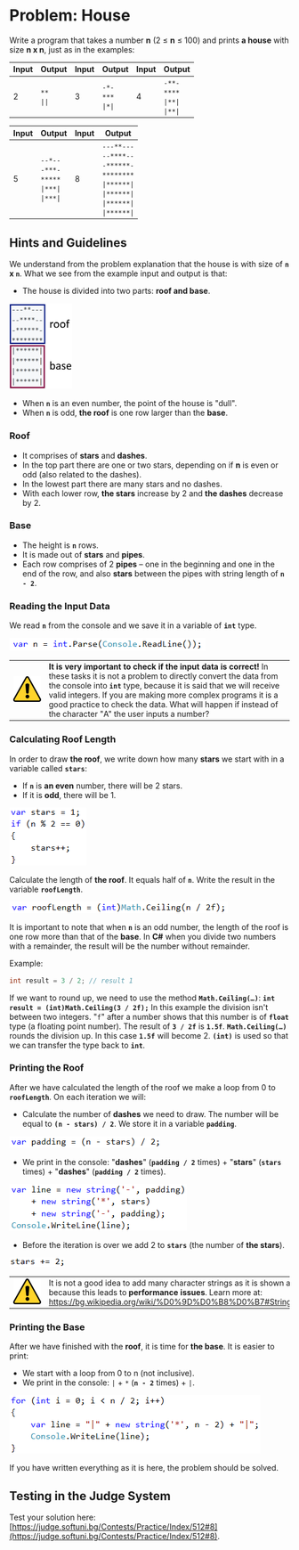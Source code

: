 # Problem: House

Write a program that takes a number **n** (2 ≤ **n** ≤ 100) and prints **a house** with size **n x n**, just as in the examples:

|Input|Output|Input|Output|Input|Output|
|---|---|---|---|---|---|
|2|<code>**</code><br><code>&#124;&#124;</code><br>|3|<code>-\*-</code><br><code>\*\*\*</code><br><code>&#124;\*&#124;</code>|4|<code>-\*\*-</code><br><code>\*\*\*\*</code><br><code>&#124;\*\*&#124;</code><br><code>&#124;\*\*&#124;</code>

|Input|Output|Input|Output|
|---|---|---|---|
|5|<code>--\*--</code><br><code>-\*\*\*-</code><br><code>\*\*\*\*\*</code><br><code>&#124;\*\*\*&#124;</code><br><code>&#124;\*\*\*&#124;</code>|8|<code>---\*\*---</code><br><code>--\*\*\*\*--</code><br><code>-\*\*\*\*\*\*-</code><br><code>\*\*\*\*\*\*\*\*</code><br><code>&#124;\*\*\*\*\*\*&#124;</code><br><code>&#124;\*\*\*\*\*\*&#124;</code><br><code>&#124;\*\*\*\*\*\*&#124;</code><br><code>&#124;\*\*\*\*\*\*&#124;</code><br>|

## Hints and Guidelines

We understand from the problem explanation that the house is with size of **`n` x `n`**. What we see from the example input and output is that:

* The house is divided into two parts: **roof and base**. 

![](/assets/chapter-6-images/09.House-01.png)

* When **`n`** is an even number, the point of the house is "dull".
* When **`n`** is odd, **the roof** is one row larger than the **base**.

### Roof

* It comprises of **stars** and **dashes**.
* In the top part there are one or two stars, depending on if **n** is even or odd (also related to the dashes).
* In the lowest part there are many stars and no dashes.
* With each lower row, **the stars** increase by 2 and **the dashes** decrease by 2.

### Base

* The height is **`n`** rows.
* It is made out of **stars** and **pipes**.
* Each row comprises of 2 **pipes** – one in the beginning and one in the end of the row, and also **stars** between the pipes with string length of **`n - 2`**.  

### Reading the Input Data

We read **`n`** from the console and we save it in a variable of **`int`** type.  

![](/assets/chapter-6-images/09.House-02.png)

<table><tr><td><img src="/assets/alert-icon.png" style="max-width:50px" /></td>
<td><b>It is very important to check if the input data is correct!</b> In these tasks it is not a problem to directly convert the data from the console into <b><code>int</code></b> type, because it is said that we will receive valid integers. If you are making more complex programs it is a good practice to check the data. What will happen if instead of the character "А" the user inputs a number?</td>
</tr></table>

### Calculating Roof Length

In order to draw **the roof**, we write down how many **stars** we start with in a variable called **`stars`**:
* If **`n`** is **an even** number, there will be 2 stars.
* If it is **odd**, there will be 1.

![](/assets/chapter-6-images/09.House-03.png)

Calculate the length of **the roof**. It equals half of **`n`**. Write the result in the variable **`roofLength`**.

![](/assets/chapter-6-images/09.House-04.png)

It is important to note that when **`n`** is an odd number, the length of the roof is one row more than that of the **base**. In **C#** when you divide two numbers with a remainder, the result will be the number without remainder.

Example:

```csharp
int result = 3 / 2; // result 1
```

If we want to round up, we need to use the method **`Math.Ceiling(…)`**:
**`int result = (int)Math.Ceiling(3 / 2f);`**
In this example the division isn't between two integers. "`f`" after a number shows that this number is of **`float`** type (a floating point number). The result of **`3 / 2f`** is **`1.5f`**. **`Math.Ceiling(…)`** rounds the division up. In this case **`1.5f`** will become 2. **`(int)`** is used so that we can transfer the type back to **`int`**.

### Printing the Roof

After we have calculated the length of the roof we make a loop from 0 to **`roofLength`**. On each iteration we will:
* Calculate the number of **dashes** we need to draw. The number will be equal to **`(n - stars) / 2`**. We store it in a variable **`padding`**.

![](/assets/chapter-6-images/09.House-05.png)

* We print in the console: "**dashes**" (**`padding / 2`** times) + "**stars**" (**`stars`** times) + "**dashes**" (**`padding / 2`** times). 

![](/assets/chapter-6-images/09.House-06.png)

* Before the iteration is over we add 2 to **`stars`** (the number of **the stars**).

![](/assets/chapter-6-images/09.House-07.png)

<table><tr><td><img src="/assets/alert-icon.png" style="max-width:50px" /></td>
<td>It is not a good idea to add many character strings as it is shown above, because this leads to <strong>performance issues</strong>. Learn more at: <a href="https://bg.wikipedia.org/wiki/%D0%9D%D0%B8%D0%B7#String_Builder">https://bg.wikipedia.org/wiki/%D0%9D%D0%B8%D0%B7#String_Builder</a></td>
</tr></table>

### Printing the Base

After we have finished with the **roof**, it is time for **the base**. It is easier to print:
* We start with a loop from 0 to n (not inclusive).
* We print in the console: `|` + `*` (**`n - 2`** times) + `|`.

![](/assets/chapter-6-images/09.House-08.png)

If you have written everything as it is here, the problem should be solved.

## Testing in the Judge System

Test your solution here: [https://judge.softuni.bg/Contests/Practice/Index/512#8](https://judge.softuni.bg/Contests/Practice/Index/512#8).
